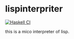# lispinterpriter
[![Haskell CI](https://github.com/TsukudaniVanish/lispinterpreter/actions/workflows/haskell.yml/badge.svg)](https://github.com/TsukudaniVanish/lispinterpreter/actions/workflows/haskell.yml)

this is a mico interpreter of lisp.
